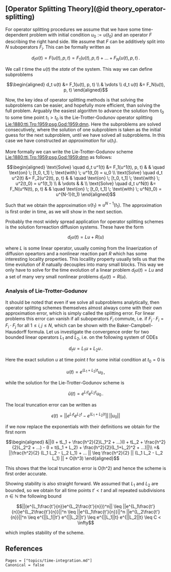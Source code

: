 ## [Operator Splitting Theory](@id theory_operator-splitting)

For operator splitting procedures we assume that we have some time-dependent
problem with initial condition $u_0 := u(t_0)$ and an operator $F$ describing
the right hand side. We assume that $F$ can be additively split into $N$
suboperators $F_i$. This can be formally written as

```math
d_t u(t) = F(u(t), p, t) = F_1(u(t), p, t) + ... + F_N(u(t), p, t) \, .
```

We call $t$ time the $u(t)$ the *state* of the system. This way we can
define subproblems

```math
\begin{aligned}
    d_t u(t) &= F_1(u(t), p, t) \\
             & \vdots \\
    d_t u(t) &= F_N(u(t), p, t)
\end{aligned}
```

Now, the key idea of operator splitting methods is that solving the subproblems
can be easier, and hopefully more efficient, than solving the full problem.
Arguably the easiest algorithm to advance the solution from $t_0$ to some time
point $t_1 > t_0$ is the Lie-Trotter-Godunov operator splitting [Lie:1880:tti,Tro:1959:psg,God:1959:dmn](@cite).
Here the subproblems are solved consecutively, where the solution of one
subproblem is taken as the initial guess for the next subproblem, until we have
solved all subproblems. In this case we have constructed an _approximation_
for $u(t_1)$.

More formally we can write the Lie-Trotter-Godunov scheme [Lie:1880:tti,Tro:1959:psg,God:1959:dmn](@cite) as follows:

```math
\begin{aligned}
    \text{Solve} \quad d_t u^1(t) &= F_1(u^1(t), p, t) & & \quad \text{on} \; [t_0, t_1] \; \text{with} \; u^1(t_0) = u_0 \\
    \text{Solve} \quad d_t u^2(t) &= F_2(u^2(t), p, t) & & \quad \text{on} \; [t_0, t_1] \; \text{with} \; u^2(t_0) = u^1(t_1) \\
             & \vdots & & \\
    \text{Solve} \quad d_t u^N(t) &= F_N(u^N(t), p, t) & & \quad \text{on} \; [t_0, t_1] \; \text{with} \; u^N(t_0) = u^{N-1}(t_1)
\end{aligned}
```

Such that we obtain the approximation $u(t_1) \approx u^{N-1}(t_1)$. The
approximation is first order in time, as we will show in the next section.

Probably the most widely spread application for operator splitting schemes is
the solution forreaction diffusion systems. These have the form

```math
d_t u(t) = Lu + R(u)
```

where $L$ is some linear operator, usually coming from the linaerization of
diffusion opeartors and a nonlinear reaction part $R$ which has some interesting
locality properties. This locallity property usually tells us that the time
evolution of $R$ natually decouples into many small blocks. This way we only
have to solve for the time evolution of a linear problem $d_t u(t) = Lu$ and a
set of many very small nonlinear problems $d_t u(t) = R(u)$.

### Analysis of Lie-Trotter-Godunov

It should be noted that even if we solve all subproblems analytically, then
operator splitting schemes themselves almost always come with their own
approximation error, which is simply called the splitting error. For linear
problems this error can vanish if all suboperators $F_i$ commute, i.e. if
$F_j \cdot F_i = F_i \cdot F_j$ for all $1 \leq i,j \leq N$, which can be shown
with the Baker-Campbell-Hausdorff formula. Let us investigate the convergence
order for two bounded linear operators $L_1$ and $L_2$, i.e. on the following
system of ODEs

```math
d_t u = L_1 u + L_2 u \, .
```

Here the exact solution $u$ at time point $t$ for some initial condition at $t_0 = 0$ is

```math
u(t) = e^{(L_1 + L_2)t} u_0 \, ,
```

while the solution for the Lie-Trotter-Godunov scheme is

```math
\tilde{u}(t) = e^{L_1t}e^{L_2t} u_0 \, .
```

The local truncation error can be written as

```math
\epsilon(t) = ||e^{L_1t}e^{L_2t} - e^{(L_1 + L_2)t}|| \, ||u_0||
```

if we now replace the exponentials with their definitions we obtain for the first norm

```math
\begin{aligned}
&||(I + tL_1 + \frac{h^2}{2}L_1^2 + ...)(I + tL_2 + \frac{h^2}{2}L_2^2 + ...) - (I + t(L_1 + L_2) + \frac{h^2}{2}(L_1+L_2)^2 + ...)||\\
=& ||\frac{h^2}{2} (L_1 L_2 - L_2 L_1) + ... || \leq \frac{h^2}{2} || (L_1 L_2 - L_2 L_1) || + O(h^3)
\end{aligned}
```

This shows that the local truncation error is O(h^2) and hence the scheme is first order accurate.

Showing stability is also straight forward. We assumed that $L_1$ and $L_2$ are
bounded, so we obtain for all time points $t' < t$ and all repeated subdivisions
$n \in \mathbb{N}$ the following bound

```math
||(e^{L_1\frac{t'}{n}}e^{L_2\frac{t'}{n}})^n||
\leq ||e^{L_1\frac{t'}{n}}e^{L_2\frac{t'}{n}}||^n
\leq ||e^{L_1\frac{t'}{n}}||^n ||e^{L_2\frac{t'}{n}}||^n
\leq e^{||L_1||t'} e^{||L_2||t'}
\leq e^{||L_1||t} e^{||L_2||t}
\leq C < \infty
```

which implies stability of the scheme.

## References

```@bibliography
Pages = ["topics/time-integration.md"]
Canonical = false
```

